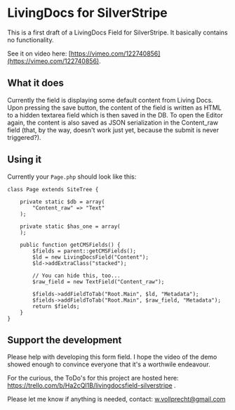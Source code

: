 # LivingDocs for SilverStripe

This is a first draft of a LivingDocs Field for SilverStripe. It basically contains no functionality.

See it on video here: [https://vimeo.com/122740856](https://vimeo.com/122740856).

## What it does

Currently the field is displaying some default content from Living Docs. Upon pressing the save button, 
the content of the field is written as HTML to a hidden textarea field which is then saved in the DB.
To open the Editor again, the content is also saved as JSON serialization in the Content_raw field (that, by the way, doesn't work just yet, because the submit is never triggered?).

## Using it

Currently your `Page.php` should look like this:

```
class Page extends SiteTree {

	private static $db = array(
		"Content_raw" => "Text"
	);

	private static $has_one = array(
	);

	public function getCMSFields() {
		$fields = parent::getCMSFields();
		$ld = new LivingDocsField("Content");
		$ld->addExtraClass("stacked");
		
		// You can hide this, too...
		$raw_field = new TextField("Content_raw");
		
		$fields->addFieldToTab("Root.Main", $ld, "Metadata");
		$fields->addFieldToTab("Root.Main", $raw_field, "Metadata");
		return $fields;
	}
}
```

## Support the development

Please help with developing this form field. I hope the video of the demo showed enough to
convince everyone that it's a worthwile endeavour. 

For the curious, the ToDo's for this project are hosted here: https://trello.com/b/Ha2cQI1B/livingdocsfield-silverstripe .

Please let me know if anything is needed, contact: w.vollprecht@gmail.com
